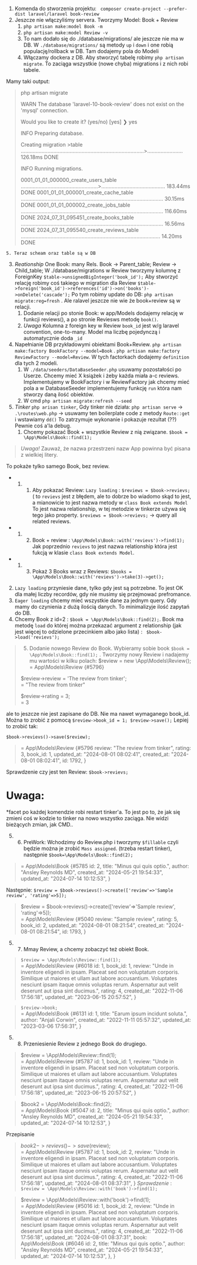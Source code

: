 1. Komenda do stworzenia projektu: ` composer create-project --prefer-dist laravel/laravel book-review`
2. Jeszcze nie włączyliśmy servera. Tworzymy Model: Book + Review
    1. `php artisan make:model Book -m`
    2. `php artisan make:model Review -v`
    3. To nam dodało się do ./database/migrations/ ale jeszcze nie ma w DB. W `./database/migrations/` są metody `up` i `down` i one robią populację/rollback w DB. Tam dodajemy pola do Modeli
    4. Włączamy dockera z DB. Aby stworzyć tabelę robimy `php artisan migrate`. To zaciąga wszystkie (nowe chyba) migrations i z nich robi tabele. 

 Mamy taki output:
 > php artisan migrate
>
 >  WARN  The database 'laravel-10-book-review' does not exist on the 'mysql' connection.  
>
>  Would you like to create it? (yes/no) [yes]
> ❯ yes
>
>   INFO  Preparing database.  
>
>  Creating migration >table ...................................................................................>........................ 126.18ms DONE
>
>   INFO  Running migrations.  
>
>  0001_01_01_000000_create_users_table ....................................................>........................................... 183.44ms DONE
>  0001_01_01_000001_create_cache_table ................................................................................................ 30.15ms DONE
>  0001_01_01_000002_create_jobs_table ................................................................................................ 116.60ms DONE
>  2024_07_31_095451_create_books_table ................................................................................................ 16.56ms DONE
>  2024_07_31_095540_create_reviews_table .............................................................................................. 14.20ms DONE
>
    5. Teraz scheam oraz table są w DB
3. *Reationship* One Book: many Rels. Book -> Parent_table; Review -> Child_table; W ./database/migrations w  Review tworzymy kolumnę z ForeignKey `$table->unsignedBigInteger('book_id');` Aby stworzyć relację robimy coś takiego w migration dla Review `$table->foreign('book_id')->references('id')->on('books')->onDelete('cascade');` Po tym robimy update do DB: `php artisan migrate:reg=fresh` . Ale ralavel jeszcze nie wie że book+review są w relacji.
    1. Dodanie relacji po stonie Book: w app/Models dodajemy relację w funkcji reviews(), a po stronie Reviesws metodę `book()`.
    2. *Uwaga* Kolumna z foreign key w Review `book_id` jest w/g laravel convention, one-to-many. Model ma liczbę pojedynczą i automatycznie doda `_id`
4. Napełnianie DB przykładowymi obiektami Book+Review. `php artisan make:factory BookFactory --model=Book` . 
  `php artisan make:factory ReviewFactory --model=Review`. W tych factorkach dodajemy `definition` dla tych 2 modeli. 
    1. W `./data/seeders/DataBaseSeeder.php` usuwamy pozostałości po Userze. Chcemy mieć X książek i żeby każda miała a-c reviews. Implementujemy w BookFactory i w ReviewFactory jak chcemy mieć pola a w DatabaseSeeder implementujemy funkcję `run` która nam stworzy daną ilość obiektów. 
    2. W cmd `php artisan migrate:refresh --seed` 
5. *Tinker* `php arisan tinker`, Gdy tinker nie działa: `php artisan serve`  -> `.\routes\web.php` -> usuwamy ten boilerplate code z metody `Route::get` i wstawiamy `dd()` To zatrzymuje wykonanie i pokazuje rezultat (??) Pewnie coś a'la debug.
    1. Chcemy pokazać Book + wszystkie Review z nią związane. `$book = \App\Models\Book::find(1);` 
  > *Uwaga!* Zauważ, że nazwa przestrzeni nazw App powinna być pisana z wielkiej litery. 

To pokaże tylko samego Book, bez review. 
   * 1. 1. Aby pokazać Review:  `Lazy loading` : `$reviews = $book->revievs;`  ( to `revievs` jest z błędem, ale to dobrze bo wiadomo skąd to jest, a mianowicie to jest nazwa metody w `class Book extends Model` To jest nazwa relationship, w tej metodzie w tinkerze używa się tego jako property. `$reviews = $book->revievs;` -> query all related reviews. 
   * 1. 2. Book + review : `\App\Models\Book::with('revievs')->find(1);` Jak poprzednio `revievs` to jest nazwa relationship która jest fukcją w klasie `class Book extends Model`. 
  * 1. 3. Pokaż 3 Books wraz z Reviews: `$books = \App\Models\Book::with('revievs')->take(3)->get();` 
  2. `Lazy loading` przyniesie dane, tylko gdy jest są potrzebne. To jest OK dla małej liczby recordów, gdy nie musimy się przejmować prefromance. 
  3. `Eager loading` chcemy mieć wszystkie dane za jednym query. Gdy mamy do czynienia  z dużą ilością danych. To minimalizyje ilość zapytań do DB. 
  4. Chcemy Book z id=2 : `$book = \App\Models\Book::find(2);`. Book ma metodę `load` do której można przekazać argument z relationship (jak jest więcej to odzielone przecinkiem albo jako lista) : ` $book->load('revievs');`
>  5. Dodanie nowego Review do Book. Wybieramy sobie book `$book = \App\Models\Book::find(1);` . Tworzymy nowy Review i nadajemy mu wartości w kilku polach:
> $review = new \App\Models\Review();                                                                                                              
> = App\Models\Review {#5796}
>
> $review->review = 'The review from tinker';                                                                                                      
> = "The review from tinker"
>
> $review->rating = 3;                                                                                                                             
> = 3
>
>   
 ale to jeszcze nie jest zapisane do DB. Nie ma nawet wymaganego book_id.   Można to zrobić z pomocą `$review->book_id = 1; $review->save();` 
Lepiej to zrobić tak:

`$book->revievs()->save($review);`             
>  = App\Models\Review {#5796
>     review: "The review from tinker",
>     rating: 3,
>     book_id: 1,
>     updated_at: "2024-08-01 08:02:41",
>     created_at: "2024-08-01 08:02:41",
>     id: 1792,
>   }

Sprawdzenie czy jest ten Review: `$book->revievs;`

# Uwaga:
*facet po każdej komendzie robi restart tinker'a. To jest po to, że jak się zmieni coś w kodzie to tinker na nowo wszystko zaciąga. Nie widzi bieżących zmian, jak CMD..

5. 6. PreWork: Wchodzimy do Review.php i tworzymy `$fillable` czyli będzie można je zrobić `Mass assigned`. (trzeba restart tinker), następnie `$book=\App\Models\Book::find(2);` 
> = App\Models\Book {#5785
    id: 2,
    title: "Minus qui quis optio.",
    author: "Ansley Reynolds MD",
    created_at: "2024-05-21 19:54:33",
    updated_at: "2024-07-14 10:12:53",
  }

Następnie: `$review = $book->revievs()->create(['review'=>'Sample review', 'rating'=>5]);`

> $review = $book->revievs()->create(['review'=>'Sample review', 'rating'=>5]);                                                                    
= App\Models\Review {#5040
    review: "Sample review",
    rating: 5,
    book_id: 2,
    updated_at: "2024-08-01 08:21:54",
    created_at: "2024-08-01 08:21:54",
    id: 1793,
  }


5. 7. Mmay Review, a chcemy zobaczyć też  obiekt Book. 
> `$review = \App\Models\Review::find(1);`                                                                                                          
= App\Models\Review {#6018
    id: 1,
    book_id: 1,
    review: "Unde in inventore eligendi in ipsam. Placeat sed non voluptatum corporis. Similique ut maiores et ullam aut labore accusantium. Voluptates nesciunt ipsam itaque omnis voluptas rerum. Aspernatur aut velit deserunt aut ipsa sint ducimus.",
    rating: 4,
    created_at: "2022-11-06 17:56:18",
    updated_at: "2023-06-15 20:57:52",
  }

> `$review->book;   `                                                                                                                                
= App\Models\Book {#6131
    id: 1,
    title: "Earum ipsum incidunt soluta.",
    author: "Anjali Corwin",
    created_at: "2022-11-11 05:57:32",
    updated_at: "2023-03-06 17:56:31",
  }
5. 8. Przeniesienie Review z jednego Book do drugiego.  
> $review = \App\Models\Review::find(1);                                                                                                           
= App\Models\Review {#5787
    id: 1,
    book_id: 1,
    review: "Unde in inventore eligendi in ipsam. Placeat sed non voluptatum corporis. Similique ut maiores et ullam aut labore accusantium. Voluptates nesciunt ipsam itaque omnis voluptas rerum. Aspernatur aut velit deserunt aut ipsa sint ducimus.",
    rating: 4,
    created_at: "2022-11-06 17:56:18",
    updated_at: "2023-06-15 20:57:52",
  }

> $book2 = \App\Models\Book::find(2);                                                                                                              
= App\Models\Book {#5047
    id: 2,
    title: "Minus qui quis optio.",
    author: "Ansley Reynolds MD",
    created_at: "2024-05-21 19:54:33",
    updated_at: "2024-07-14 10:12:53",
  }


Przepisanie 
  > $book2->revievs()->save($review);                                                                                                                
= App\Models\Review {#5787
    id: 1,
    book_id: 2,
    review: "Unde in inventore eligendi in ipsam. Placeat sed non voluptatum corporis. Similique ut maiores et ullam aut labore accusantium. Voluptates nesciunt ipsam itaque omnis voluptas rerum. Aspernatur aut velit deserunt aut ipsa sint ducimus.",
    rating: 4,
    created_at: "2022-11-06 17:56:18",
    updated_at: "2024-08-01 08:37:31",
  }
  *Sprawdzenie* : `$review = \App\Models\Review::with('book')->find(1);`

> $review = \App\Models\Review::with('book')->find(1);                                                                                             
= App\Models\Review {#5016
    id: 1,
    book_id: 2,
    review: "Unde in inventore eligendi in ipsam. Placeat sed non voluptatum corporis. Similique ut maiores et ullam aut labore accusantium. Voluptates nesciunt ipsam itaque omnis voluptas rerum. Aspernatur aut velit deserunt aut ipsa sint ducimus.",
    rating: 4,
    created_at: "2022-11-06 17:56:18",
    updated_at: "2024-08-01 08:37:31",
    book: App\Models\Book {#6046
      id: 2,
      title: "Minus qui quis optio.",
      author: "Ansley Reynolds MD",
      created_at: "2024-05-21 19:54:33",
      updated_at: "2024-07-14 10:12:53",
    },
  }
